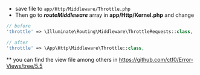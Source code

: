- save file to `app/Http/Middleware/Throttle.php`
- Then go to ***routeMiddleware*** array in **app/Http/Kernel.php** and change

```php
// before
'throttle' => \Illuminate\Routing\Middleware\ThrottleRequests::class,

// after
'throttle' => \App\Http\Middleware\Throttle::class,
```

** you can find the view file among others in https://github.com/ctf0/Error-Views/tree/5.5
